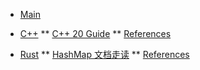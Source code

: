 <!-- docs/_sidebar.md -->

* [Main](README.md)

* [C++](C++/)
** [C++ 20 Guide](C++/c++20_guide.md)
** [References](C++/references.md)

* [Rust](Rust/)
** [HashMap 文档走读](Rust/hashmap.md)
** [References](Rust/references.md)